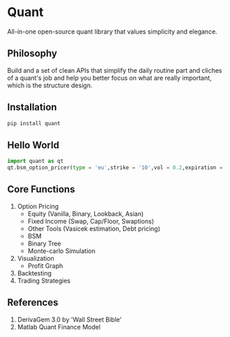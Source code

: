 # Quant
All-in-one open-source quant library that values simplicity and elegance.

## Philosophy
Build and a set of clean APIs that simplify the daily routine part and cliches of a quant's job and help you better focus on what are really important, which is the structure design.

## Installation
```python
pip install quant
```

## Hello World
```python
import quant as qt
qt.bsm_option_pricer(type = 'eu',strike = '10',vol = 0.2,expiration = '365') - Needs Improvements
```

## Core Functions
1. Option Pricing
   - Equity (Vanilla, Binary, Lookback, Asian)
   - Fixed Income (Swap, Cap/Floor, Swaptions)
   - Other Tools (Vasicek estimation, Debt pricing)
   - BSM 
   - Binary Tree
   - Monte-carlo Simulation
2. Visualization
   - Profit Graph
3. Backtesting
4. Trading Strategies

## References
1. DerivaGem 3.0 by 'Wall Street Bible'
2. Matlab Quant Finance Model
